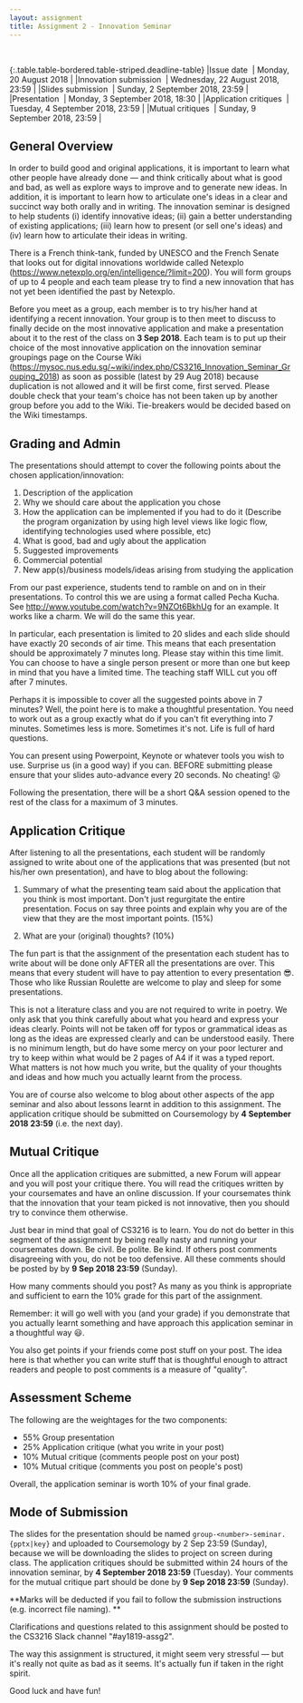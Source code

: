 ```yaml
---
layout: assignment
title: Assignment 2 - Innovation Seminar
---
```


<br>

{:.table.table-bordered.table-striped.deadline-table}
|Issue date &nbsp;| Monday, 20 August 2018 |
|Innovation submission &nbsp;| Wednesday, 22 August 2018, 23:59 |
|Slides submission &nbsp;| Sunday, 2 September 2018, 23:59 |
|Presentation &nbsp;| Monday, 3 September 2018, 18:30 |
|Application critiques &nbsp;| Tuesday, 4 September 2018, 23:59 |
|Mutual critiques &nbsp;| Sunday, 9 September 2018, 23:59 |

## General Overview

In order to build good and original applications, it is important to learn what other people have already done — and think critically about what is good and bad, as well as explore ways to improve and to generate new ideas. In addition, it is important to learn how to articulate one's ideas in a clear and succinct way both orally and in writing. The innovation seminar is designed to help students (i) identify innovative ideas; (ii) gain a better understanding of existing applications; (iii) learn how to present (or sell one's ideas) and (iv) learn how to articulate their ideas in writing.

There is a French think-tank, funded by UNESCO and the French Senate that looks out for digital innovations worldwide called Netexplo (https://www.netexplo.org/en/intelligence/?limit=200). You will form groups of up to 4 people and each team please try to find a new innovation that has not yet been identified the past by Netexplo. 

Before you meet as a group, each member is to try his/her hand at identifying a recent innovation. Your group is to then meet to discuss to finally decide on the most innovative application and make a presentation about it to the rest of the class on **3 Sep 2018**. Each team is to put up their choice of the most innovative application on the innovation seminar groupings page on the Course Wiki (https://mysoc.nus.edu.sg/~wiki/index.php/CS3216_Innovation_Seminar_Grouping_2018) as soon as possible (latest by 29 Aug 2018) because duplication is not allowed and it will be first come, first served. Please double check that your team's choice has not been taken up by another group before you add to the Wiki. Tie-breakers would be decided based on the Wiki timestamps. 

## Grading and Admin

The presentations should attempt to cover the following points about the chosen application/innovation:

1. Description of the application
2. Why we should care about the application you chose
3. How the application can be implemented if you had to do it (Describe the program organization by using high level views like logic flow, identifying technologies used where possible, etc)
4. What is good, bad and ugly about the application
5. Suggested improvements
6. Commercial potential
7. New app(s)/business models/ideas arising from studying the application

From our past experience, students tend to ramble on and on in their presentations. To control this we are using a format called Pecha Kucha. See <http://www.youtube.com/watch?v=9NZOt6BkhUg> for an example. It works like a charm. We will do the same this year.

In particular, each presentation is limited to 20 slides and each slide should have exactly 20 seconds of air time. This means that each presentation should be approximately 7 minutes long. Please stay within this time limit. You can choose to have a single person present or more than one but keep in mind that you have a limited time. The teaching staff WILL cut you off after 7 minutes.

Perhaps it is impossible to cover all the suggested points above in 7 minutes? Well, the point here is to make a thoughtful presentation. You need to work out as a group exactly what do if you can't fit everything into 7 minutes. Sometimes less is more. Sometimes it's not. Life is full of hard questions.

You can present using Powerpoint, Keynote or whatever tools you wish to use. Surprise us (in a good way) if you can. BEFORE submitting please ensure that your slides auto-advance every 20 seconds. No cheating! 😜

Following the presentation, there will be a short Q&A session opened to the rest of the class for a maximum of 3 minutes.

## Application Critique

After listening to all the presentations, each student will be randomly assigned to write about one of the applications that was presented (but not his/her own presentation), and have to blog about the following:

1. Summary of what the presenting team said about the application that you think is most important. Don't just regurgitate the entire presentation. Focus on say three points and explain why you are of the view that they are the most important points. (15%)

2. What are your (original) thoughts? (10%)

The fun part is that the assignment of the presentation each student has to write about will be done only AFTER all the presentations are over. This means that every student will have to pay attention to every presentation 😎. Those who like Russian Roulette are welcome to play and sleep for some presentations.

This is not a literature class and you are not required to write in poetry. We only ask that you think carefully about what you heard and express your ideas clearly. Points will not be taken off for typos or grammatical ideas as long as the ideas are expressed clearly and can be understood easily. There is no minimum length, but do have some mercy on your poor lecturer and try to keep within what would be 2 pages of A4 if it was a typed report. What matters is not how much you write, but the quality of your thoughts and ideas and how much you actually learnt from the process.

You are of course also welcome to blog about other aspects of the app seminar and also about lessons learnt in addition to this assignment. The application critique should be submitted on Coursemology by **4 September 2018 23:59** (i.e. the next day).

## Mutual Critique

Once all the application critiques are submitted, a new Forum will appear and you will post your critique there. You will read the critiques written by your coursemates and have an online discussion. If your coursemates think that the innovation that your team picked is not innovative, then you should try to convince them otherwise. 

Just bear in mind that goal of CS3216 is to learn. You do not do better in this segment of the assignment by being really nasty and running your coursemates down. Be civil. Be polite. Be kind. If others post comments disagreeing with you, do not be too defensive. All these comments should be posted by by **9 Sep 2018 23:59** (Sunday).

How many comments should you post? As many as you think is appropriate and sufficient to earn the 10% grade for this part of the assignment.

Remember: it will go well with you (and your grade) if you demonstrate that you actually learnt something and have approach this application seminar in a thoughtful way 😃.

You also get points if your friends come post stuff on your post. The idea here is that whether you can write stuff that is thoughtful enough to attract readers and people to post comments is a measure of "quality".

## Assessment Scheme

The following are the weightages for the two components:

- 55% Group presentation
- 25% Application critique (what you write in your post)
- 10% Mutual critique (comments people post on your post)
- 10% Mutual critique (comments you post on people's post)

Overall, the application seminar is worth 10% of your final grade.

## Mode of Submission

The slides for the presentation should be named `group-<number>-seminar.{pptx|key}` and uploaded to Coursemology by 2 Sep 23:59 (Sunday), because we will be downloading the slides to project on screen during class. The application critiques should be submitted within 24 hours of the innovation seminar, by **4 September 2018 23:59** (Tuesday). Your comments for the mutual critique part should be done by  **9 Sep 2018 23:59** (Sunday).

**Marks will be deducted if you fail to follow the submission instructions (e.g. incorrect file naming). **

Clarifications and questions related to this assignment should be posted to the CS3216 Slack channel "#ay1819-assg2".

The way this assignment is structured, it might seem very stressful — but it's really not quite as bad as it seems. It's actually fun if taken in the right spirit.

Good luck and have fun!

